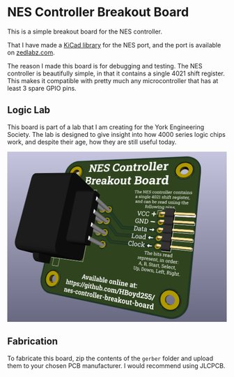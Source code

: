 # NES Controller Breakout Board

<!-- Harry Boyd - hboyd255@gmail.com - 16/04/2024 -->

This is a simple breakout board for the NES controller.

That I have made a
[KiCad library](https://github.com/HBoyd255/nes-controller-port) for the NES
port, and the port is available on
[zedlabz.com](https://www.zedlabz.com/products/controller-connector-port-for-nintendo-nes-console-7-pin-90-degree-replacement-2-pack-black-zedlabz?_pos=8&_sid=b3d25e834&_ss=r).

The reason I made this board is for debugging and testing. The NES controller is
beautifully simple, in that it contains a single 4021 shift register. This makes
it compatible with pretty much any microcontroller that has at least 3 spare
GPIO pins.

## Logic Lab

This board is part of a lab that I am creating for the York Engineering Society.
The lab is designed to give insight into how 4000 series logic chips work, and
despite their age, how they are still useful today.

![A render of the PCB](images/PcbRender.png)

## Fabrication

To fabricate this board, zip the contents of the `gerber` folder and upload them to your chosen PCB manufacturer. I would recommend using JLCPCB.
